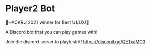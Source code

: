 # Player2 Bot

🎉HACKRU 2021 winner for Best UI/UX!🎊

A Discord bot that you can play games with!

Join the discord server to playtest it!
https://discord.gg/QETxaMC3
